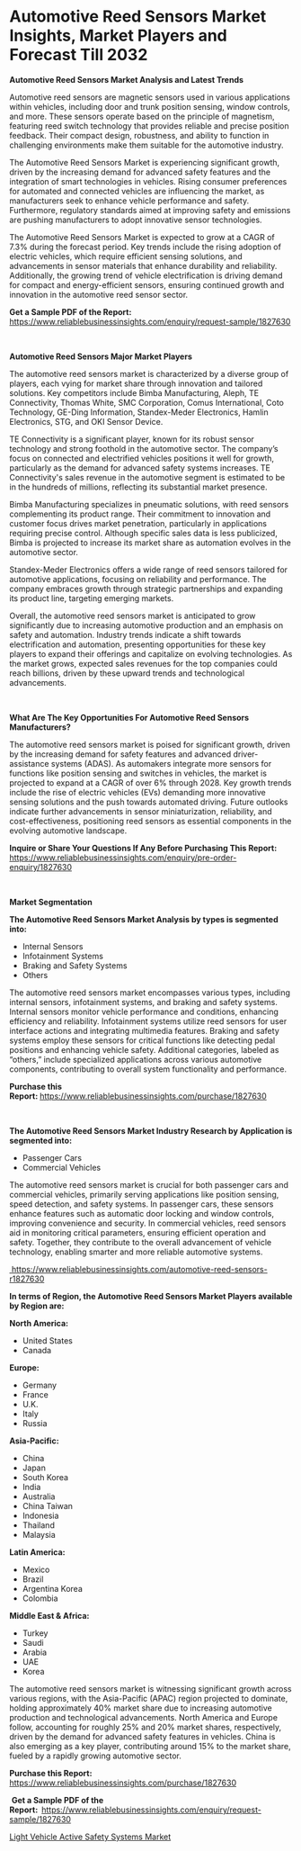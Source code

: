 <p><h1>Automotive Reed Sensors Market Insights, Market Players and Forecast Till 2032</h1></p><p><strong>Automotive Reed Sensors Market Analysis and Latest Trends</strong></p>
<p><p>Automotive reed sensors are magnetic sensors used in various applications within vehicles, including door and trunk position sensing, window controls, and more. These sensors operate based on the principle of magnetism, featuring reed switch technology that provides reliable and precise position feedback. Their compact design, robustness, and ability to function in challenging environments make them suitable for the automotive industry.</p><p>The Automotive Reed Sensors Market is experiencing significant growth, driven by the increasing demand for advanced safety features and the integration of smart technologies in vehicles. Rising consumer preferences for automated and connected vehicles are influencing the market, as manufacturers seek to enhance vehicle performance and safety. Furthermore, regulatory standards aimed at improving safety and emissions are pushing manufacturers to adopt innovative sensor technologies.</p><p>The Automotive Reed Sensors Market is expected to grow at a CAGR of 7.3% during the forecast period. Key trends include the rising adoption of electric vehicles, which require efficient sensing solutions, and advancements in sensor materials that enhance durability and reliability. Additionally, the growing trend of vehicle electrification is driving demand for compact and energy-efficient sensors, ensuring continued growth and innovation in the automotive reed sensor sector.</p></p>
<p><strong>Get a Sample PDF of the Report:&nbsp;</strong> <a href="https://www.reliablebusinessinsights.com/enquiry/request-sample/1827630?utm_campaign=3107&utm_medium=2&utm_source=Github&utm_content=ia&utm_term=31032025&utm_id=automotive-reed-sensors">https://www.reliablebusinessinsights.com/enquiry/request-sample/1827630</a></p>
<p>&nbsp;</p>
<p><strong>Automotive Reed Sensors Major Market Players</strong></p>
<p><p>The automotive reed sensors market is characterized by a diverse group of players, each vying for market share through innovation and tailored solutions. Key competitors include Bimba Manufacturing, Aleph, TE Connectivity, Thomas White, SMC Corporation, Comus International, Coto Technology, GE-Ding Information, Standex-Meder Electronics, Hamlin Electronics, STG, and OKI Sensor Device.</p><p>TE Connectivity is a significant player, known for its robust sensor technology and strong foothold in the automotive sector. The company’s focus on connected and electrified vehicles positions it well for growth, particularly as the demand for advanced safety systems increases. TE Connectivity's sales revenue in the automotive segment is estimated to be in the hundreds of millions, reflecting its substantial market presence.</p><p>Bimba Manufacturing specializes in pneumatic solutions, with reed sensors complementing its product range. Their commitment to innovation and customer focus drives market penetration, particularly in applications requiring precise control. Although specific sales data is less publicized, Bimba is projected to increase its market share as automation evolves in the automotive sector.</p><p>Standex-Meder Electronics offers a wide range of reed sensors tailored for automotive applications, focusing on reliability and performance. The company embraces growth through strategic partnerships and expanding its product line, targeting emerging markets.</p><p>Overall, the automotive reed sensors market is anticipated to grow significantly due to increasing automotive production and an emphasis on safety and automation. Industry trends indicate a shift towards electrification and automation, presenting opportunities for these key players to expand their offerings and capitalize on evolving technologies. As the market grows, expected sales revenues for the top companies could reach billions, driven by these upward trends and technological advancements.</p></p>
<p>&nbsp;</p>
<p><strong>What Are The Key Opportunities For Automotive Reed Sensors Manufacturers?</strong></p>
<p><p>The automotive reed sensors market is poised for significant growth, driven by the increasing demand for safety features and advanced driver-assistance systems (ADAS). As automakers integrate more sensors for functions like position sensing and switches in vehicles, the market is projected to expand at a CAGR of over 6% through 2028. Key growth trends include the rise of electric vehicles (EVs) demanding more innovative sensing solutions and the push towards automated driving. Future outlooks indicate further advancements in sensor miniaturization, reliability, and cost-effectiveness, positioning reed sensors as essential components in the evolving automotive landscape.</p></p>
<p><strong>Inquire or Share Your Questions If Any Before Purchasing This Report:</strong> <a href="https://www.reliablebusinessinsights.com/enquiry/pre-order-enquiry/1827630?utm_campaign=3107&utm_medium=2&utm_source=Github&utm_content=ia&utm_term=31032025&utm_id=automotive-reed-sensors">https://www.reliablebusinessinsights.com/enquiry/pre-order-enquiry/1827630</a></p>
<p>&nbsp;</p>
<p><strong>Market Segmentation</strong></p>
<p><strong>The Automotive Reed Sensors Market Analysis by types is segmented into:</strong></p>
<p><ul><li>Internal Sensors</li><li>Infotainment Systems</li><li>Braking and Safety Systems</li><li>Others</li></ul></p>
<p><p>The automotive reed sensors market encompasses various types, including internal sensors, infotainment systems, and braking and safety systems. Internal sensors monitor vehicle performance and conditions, enhancing efficiency and reliability. Infotainment systems utilize reed sensors for user interface actions and integrating multimedia features. Braking and safety systems employ these sensors for critical functions like detecting pedal positions and enhancing vehicle safety. Additional categories, labeled as “others,” include specialized applications across various automotive components, contributing to overall system functionality and performance.</p></p>
<p><strong>Purchase this Report:&nbsp;</strong><a href="https://www.reliablebusinessinsights.com/purchase/1827630?utm_campaign=3107&utm_medium=2&utm_source=Github&utm_content=ia&utm_term=31032025&utm_id=automotive-reed-sensors">https://www.reliablebusinessinsights.com/purchase/1827630</a></p>
<p>&nbsp;</p>
<p><strong>The Automotive Reed Sensors Market Industry Research by Application is segmented into:</strong></p>
<p><ul><li>Passenger Cars</li><li>Commercial Vehicles</li></ul></p>
<p><p>The automotive reed sensors market is crucial for both passenger cars and commercial vehicles, primarily serving applications like position sensing, speed detection, and safety systems. In passenger cars, these sensors enhance features such as automatic door locking and window controls, improving convenience and security. In commercial vehicles, reed sensors aid in monitoring critical parameters, ensuring efficient operation and safety. Together, they contribute to the overall advancement of vehicle technology, enabling smarter and more reliable automotive systems.</p></p>
<p><a href="https://www.reliablebusinessinsights.com/automotive-reed-sensors-r1827630?utm_campaign=3107&utm_medium=2&utm_source=Github&utm_content=ia&utm_term=31032025&utm_id=automotive-reed-sensors">&nbsp;https://www.reliablebusinessinsights.com/automotive-reed-sensors-r1827630</a></p>
<p><strong>In terms of Region, the Automotive Reed Sensors Market Players available by Region are:</strong></p>
<p>
    <p> <strong> North America: </strong>
        <ul>
            <li>United States</li>
            <li>Canada</li>
        </ul>
        </p> 
    <p> <strong> Europe: </strong>
        <ul>
            <li>Germany</li>
            <li>France</li>
            <li>U.K.</li>
            <li>Italy</li>
            <li>Russia</li>
        </ul>
        </p> 
    <p> <strong> Asia-Pacific: </strong>
        <ul>
            <li>China</li>
            <li>Japan</li>
            <li>South Korea</li>
            <li>India</li>
            <li>Australia</li>
            <li>China Taiwan</li>
            <li>Indonesia</li>
            <li>Thailand</li>
            <li>Malaysia</li>
        </ul>
        </p> 
    <p> <strong> Latin America: </strong>
        <ul>
            <li>Mexico</li>
            <li>Brazil</li>
            <li>Argentina Korea</li>
            <li>Colombia</li>
        </ul>
        </p> 
    <p> <strong> Middle East & Africa: </strong>
        <ul>
            <li>Turkey</li>
            <li>Saudi</li>
            <li>Arabia</li>
            <li>UAE</li>
            <li>Korea</li>
        </ul>
    </p>
    </p>
<p><p>The automotive reed sensors market is witnessing significant growth across various regions, with the Asia-Pacific (APAC) region projected to dominate, holding approximately 40% market share due to increasing automotive production and technological advancements. North America and Europe follow, accounting for roughly 25% and 20% market shares, respectively, driven by the demand for advanced safety features in vehicles. China is also emerging as a key player, contributing around 15% to the market share, fueled by a rapidly growing automotive sector.</p></p>
<p><strong>Purchase this Report: </strong><a href="https://www.reliablebusinessinsights.com/purchase/1827630?utm_campaign=3107&utm_medium=2&utm_source=Github&utm_content=ia&utm_term=31032025&utm_id=automotive-reed-sensors">https://www.reliablebusinessinsights.com/purchase/1827630</a></p>
<p>&nbsp;<strong>Get a Sample PDF of the Report:&nbsp;&nbsp;</strong><a href="https://www.reliablebusinessinsights.com/enquiry/request-sample/1827630?utm_campaign=3107&utm_medium=2&utm_source=Github&utm_content=ia&utm_term=31032025&utm_id=automotive-reed-sensors">https://www.reliablebusinessinsights.com/enquiry/request-sample/1827630</a></p>
<p><strong></strong></p>
<p><p><a href="https://github.com/voigttyagi/Market-Research-Report-List-1/blob/main/light-vehicle-active-safety-systems-market.md?utm_campaign=3107&utm_medium=2&utm_source=Github&utm_content=ia&utm_term=31032025&utm_id=automotive-reed-sensors">Light Vehicle Active Safety Systems Market</a></p></p>